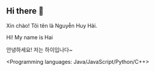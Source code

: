 ## Hi there 👋
Xin chào! Tôi tên là Nguyễn Huy Hải.

Hi! My name is Hai

안녕하세요! 저는 하이입나다~

<Programming languages: Java/JavaScript/Python/C++>
